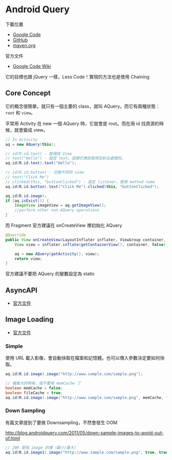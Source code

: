 # Android Query

下載位置

* [Google Code](https://code.google.com/p/android-query/)
* [GitHub](https://github.com/androidquery/androidquery)
* [maven.org](http://search.maven.org/#search%7Cga%7C1%7CAndroid-Query)

官方文件

* [Google Code Wiki](https://code.google.com/p/android-query/wiki/API)

它的目標也跟 jQuery 一樣，Less Code！實現的方法也是使用 Chaining

## Core Concept

它的概念很簡單，就只有一個主要的 class，就叫 AQuery。而它有兩種狀態：`root` 和 `view`。

平常用 Activity 在 new 一個 AQuery 時，它就會是 root。而在用 id 找資源的時候，就會變成 view。

```java
// In Activity
aq = new AQuery(this);

// id(R.id.text) - 取得該 View
// text("Hello") - 設定 text。這裡它應該是用反射去處理的。
aq.id(R.id.text).text("Hello");

// id(R.id.button) - 切換不同的 view
// text("Click Me")
// clicked(this, "buttonClicked") - 設定 listener，使用 method name
aq.id(R.id.button).text("Click Me").clicked(this, "buttonClicked");

aq.id(R.id.image);
if (aq.isExist()) {
    ImageView imageView = aq.getImageView();
    //perform other non-AQuery operations
}
```

而 Fragment 官方建議在 onCreateView 裡初始化 AQuery

```java
@Override
public View onCreateView(LayoutInflater inflater, ViewGroup container, Bundle savedInstanceState) {
    View view = inflater.inflate(getContainerView(), container, false);             

    aq = new AQuery(getActivity(), view);
    return view;
}
```

官方建議不要把 AQuery 的變數設定為 static

## AsyncAPI

* [官方文件](https://code.google.com/p/android-query/wiki/AsyncAPI)

## Image Loading

* [官方文件](https://code.google.com/p/android-query/wiki/ImageLoading)

### Simple

使用 URL 載入影像，會自動快取在檔案和記憶體。也可以傳入參數決定要如何快取。

```java
aq.id(R.id.image).image("http://www.sample.com/sample.png");

// 檔案大的時候，就不要用 memCache 了
boolean memCache = false;
boolean fileCache = true;
aq.id(R.id.image).image("http://www.sample.com/sample.png", memCache, fileCache);
```

### Down Sampling

有篇文章提到了要做 Downsampling，不然會發生 OOM

http://blog.androidquery.com/2011/05/down-sample-images-to-avoid-out-of.html

```java
// 200 是指 image 的寬（最小/最大）
aq.id(R.id.image1).image("http://www.sample.com/sample.png", true, true, 200, 0);
```
